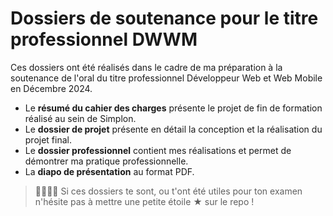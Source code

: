 # Dossiers de soutenance pour le titre professionnel DWWM

Ces dossiers ont été réalisés dans le cadre de ma préparation à la soutenance de l'oral du titre professionnel Développeur Web et Web Mobile en Décembre 2024.

- Le **résumé du cahier des charges** présente le projet de fin de formation réalisé au sein de Simplon.
- Le **dossier de projet** présente en détail la conception et la réalisation du projet final.
- Le **dossier professionnel** contient mes réalisations et permet de démontrer ma pratique professionnelle.
- La **diapo de présentation** au format PDF.

> 🚨🚨🚨🚨
> Si ces dossiers te sont, ou t'ont été utiles pour ton examen n'hésite pas à mettre une petite étoile ★ sur le repo !
